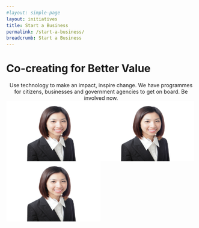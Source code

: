```yaml
---
#layout: simple-page
layout: initiatives
title: Start a Business
permalink: /start-a-business/
breadcrumb: Start a Business
---
```

<h1><div class="has-text-centered has-text-weight-bold">Co-creating for Better Value</div></h1>

<center>Use technology to make an impact, inspire change. We have programmes for citizens, businesses and government agencies to get on board. Be involved now.</center>

<img src="/images/programmes/products-and-services/askjamie_thumbnail.jpg" align="left" style="width:250px;height:160px;">
<img src="/images/programmes/products-and-services/askjamie_thumbnail.jpg" align="left" style="width:250px;height:160px;">
<img src="/images/programmes/products-and-services/askjamie_thumbnail.jpg" align="left" style="width:250px;height:160px;">
